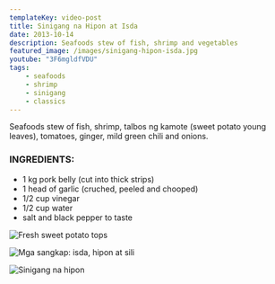 ```yaml
---
templateKey: video-post
title: Sinigang na Hipon at Isda
date: 2013-10-14
description: Seafoods stew of fish, shrimp and vegetables
featured_image: /images/sinigang-hipon-isda.jpg
youtube: "3F6mgldfVDU"
tags:
    - seafoods
    - shrimp
    - sinigang
    - classics
---
```


Seafoods stew of fish, shrimp, talbos ng kamote (sweet potato young leaves), tomatoes, ginger, mild green chili and onions.

### INGREDIENTS:
* 1 kg pork belly (cut into thick strips)
* 1 head of garlic (cruched, peeled and chooped)
* 1/2 cup vinegar
* 1/2 cup water
* salt and black pepper to taste

![Fresh sweet potato tops](/images/talbos-kamote.jpg)

![Mga sangkap: isda, hipon at sili](/images/fish-shrimp-chilis.jpg)

![Sinigang na hipon](/images/sinigang-hipon-isda.jpg)